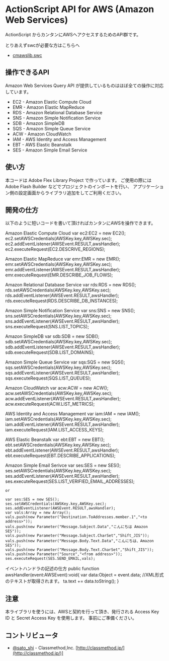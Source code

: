 ActionScript API for AWS (Amazon Web Services)
=============

ActionScript からカンタンにAWSへアクセスするためのAPI群です。

とりあえずswcが必要な方はこちらへ

* [cmawslib.swc](https://github.com/satoshi7/ActionScript-API-for-AWS-Amazon-Web-Services-/blob/master/bin/cmawslib.swc)

操作できるAPI
-------

Amazon Web Services Query API が提供しているものはほぼ全ての操作に対応しています。

* EC2 - Amazon Elastic Compute Cloud
* EMR - Amazon Elastic MapReduce
* RDS - Amazon Relational Database Service
* SNS - Amazon Simple Notification Service
* SDB - Amazon SimpleDB
* SQS - Amazon Simple Queue Service
* ACW - Amazon CloudWatch
* IAM - AWS Identity and Access Management
* EBT - AWS Elastic Beanstalk 
* SES - Amazon Simple Email Service

使い方
-------
本コードは Adobe Flex Library Project で作っています。
ご使用の際には Adobe Flash Builder などでプロジェクトのインポートを行い、
アプリケーション側の設定画面からライブラリ追加をしてご利用ください。 

開発の仕方
-------
以下のように短いコードを書いて頂ければカンタンにAWSを操作できます。


Amazon Elastic Compute Cloud
	var ec2:EC2 = new EC2();
	ec2.setAWSCredentials(AWSKey.key,AWSKey.sec);
	ec2.addEventListener(AWSEvent.RESULT,awsHandler);
	ec2.executeRequest(EC2.DESCRIVE_REGIONS);


Amazon Elastic MapReduce
	var emr:EMR = new EMR();
	emr.setAWSCredentials(AWSKey.key,AWSKey.sec);
	emr.addEventListener(AWSEvent.RESULT,awsHandler);
	emr.executeRequest(EMR.DESCRIBE_JOB_FLOWS);


Amazon Relational Database Service
	var rds:RDS = new RDS();
	rds.setAWSCredentials(AWSKey.key,AWSKey.sec);
	rds.addEventListener(AWSEvent.RESULT,awsHandler);
	rds.executeRequest(RDS.DESCRIBE_DB_INSTANCES);


Amazon Simple Notification Service
	var sns:SNS = new SNS();
	sns.setAWSCredentials(AWSKey.key,AWSKey.sec);
	sns.addEventListener(AWSEvent.RESULT,awsHandler);
	sns.executeRequest(SNS.LIST_TOPICS);

					
Amazon SimpleDB
	var sdb:SDB = new SDB();
	sdb.setAWSCredentials(AWSKey.key,AWSKey.sec);
	sdb.addEventListener(AWSEvent.RESULT,awsHandler);
	sdb.executeRequest(SDB.LIST_DOMAINS);


Amazon Simple Queue Service
	var sqs:SQS = new SQS();
	sqs.setAWSCredentials(AWSKey.key,AWSKey.sec);
	sqs.addEventListener(AWSEvent.RESULT,awsHandler);
	sqs.executeRequest(SQS.LIST_QUEUES);


Amazon CloudWatch
	var acw:ACW = new ACW();
	acw.setAWSCredentials(AWSKey.key,AWSKey.sec);
	acw.addEventListener(AWSEvent.RESULT,awsHandler);
	acw.executeRequest(ACW.LIST_METRICS);

	
AWS Identity and Access Management
	var iam:IAM = new IAM();
	iam.setAWSCredentials(AWSKey.key,AWSKey.sec);
	iam.addEventListener(AWSEvent.RESULT,awsHandler);
	iam.executeRequest(IAM.LIST_ACCESS_KEYS);


AWS Elastic Beanstalk 
	var ebt:EBT = new EBT();
	ebt.setAWSCredentials(AWSKey.key,AWSKey.sec);
	ebt.addEventListener(AWSEvent.RESULT,awsHandler);
	ebt.executeRequest(EBT.DESCRIBE_APPLICATIONS);


Amazon Simple Email Serivce
	var ses:SES = new SES();
	ses.setAWSCredentials(AWSKey.key,AWSKey.sec);
	ses.addEventListener(AWSEvent.RESULT,awsHandler);
	ses.executeRequest(SES.LIST_VERIFIED_EMAIL_ADDRESSES);
	
	or
	
	var ses:SES = new SES();
	ses.setAWSCredentials(AWSKey.key,AWSKey.sec);
	ses.addEventListener(AWSEvent.RESULT,awsHandler);
	var vals:Array = new Array();
	vals.push(new Parameter("Destination.ToAddresses.member.1","<to address>"));
	vals.push(new Parameter("Message.Subject.Data","こんにちは Amazon SES"));
	vals.push(new Parameter("Message.Subject.CharSet","Shift_JIS"));
	vals.push(new Parameter("Message.Body.Text.Data","こんにちは、Amazon SES"));				
	vals.push(new Parameter("Message.Body.Text.CharSet","Shift_JIS"));				
	vals.push(new Parameter("Source","<from address>"));
	ses.executeRequest(SES.SEND_EMAIL,vals);


イベントハンドラの記述の仕方
	public function awsHandler(event:AWSEvent):void{
		var data:Object = event.data;
		//XML形式のテキストが取得されます。
		ta.text += data.toString();
	}

注意
-------
本ライブラリを使うには、AWSと契約を行って頂き、発行される Access Key ID と Secret Access Key を使用します。
事前にご準備ください。

コントリビュータ
-------

* [@sato_shi](http://twitter.com/sato_shi/) - Classmethod,Inc. [http://classmethod.jp/](http://classmethod.jp/)]
